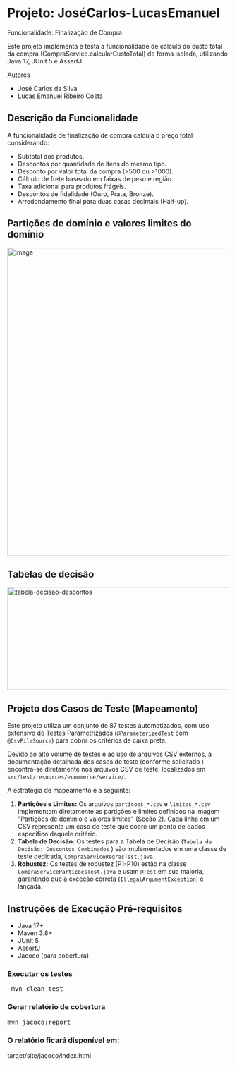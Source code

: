 # Projeto: JoséCarlos-LucasEmanuel

Funcionalidade: Finalização de Compra

Este projeto implementa e testa a funcionalidade de cálculo do custo total da 
compra (CompraService.calcularCustoTotal) de forma isolada, utilizando Java 17, JUnit 5 e AssertJ.

Autores
- José Carlos da Silva
- Lucas Emanuel Ribeiro Costa

## Descrição da Funcionalidade

A funcionalidade de finalização de compra calcula o preço total considerando:

- Subtotal dos produtos.
- Descontos por quantidade de itens do mesmo tipo.
- Desconto por valor total da compra (>500 ou >1000).
- Cálculo de frete baseado em faixas de peso e região.
- Taxa adicional para produtos frágeis.
- Descontos de fidelidade (Ouro, Prata, Bronze).
- Arredondamento final para duas casas decimais (Half-up).

## Partições de domínio e valores limites do domínio
<img width="1296" height="699" alt="image" src="https://github.com/user-attachments/assets/a2435862-bf0a-492e-ac4c-872551ab2381" />

## Tabelas de decisão
<img width="1495" height="233" alt="tabela-decisao-descontos" src="https://github.com/user-attachments/assets/8f232cda-c542-4794-aa30-c6d8133fa540" />

## Projeto dos Casos de Teste (Mapeamento)

Este projeto utiliza um conjunto de 87 testes automatizados, com uso extensivo de Testes Parametrizados (`@ParameterizedTest` com `@CsvFileSource`) para cobrir os critérios de caixa preta.

Devido ao alto volume de testes e ao uso de arquivos CSV externos, a documentação detalhada dos casos de teste (conforme solicitado ) encontra-se diretamente nos arquivos CSV de teste, localizados em `src/test/resources/ecommerce/service/`.

A estratégia de mapeamento é a seguinte:

1.  **Partições e Limites:** Os arquivos `particoes_*.csv` e `limites_*.csv` implementam diretamente as partições e limites definidos na imagem "Partições de domínio e valores limites" (Seção 2). Cada linha em um CSV representa um caso de teste que cobre um ponto de dados específico daquele critério.
2.  **Tabela de Decisão:** Os testes para a Tabela de Decisão (`Tabela de Decisão: Descontos Combinados` ) são implementados em uma classe de teste dedicada, `CompraServiceRegrasTest.java`.
3.  **Robustez:** Os testes de robustez (P1-P10) estão na classe `CompraServiceParticoesTest.java` e usam `@Test` em sua maioria, garantindo que a exceção correta (`IllegalArgumentException`) é lançada.


## Instruções de Execução Pré-requisitos

- Java 17+
- Maven 3.8+
- JUnit 5
- AssertJ
- Jacoco (para cobertura)

### Executar os testes
<pre> mvn clean test </pre>

### Gerar relatório de cobertura
<pre>mvn jacoco:report</pre>

### O relatório ficará disponível em:
target/site/jacoco/index.html

